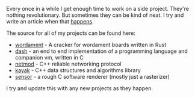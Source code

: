 Every once in a while I get enough time to work on a side project. They're nothing revolutionary. But sometimes they can be kind of neat. I try and write an article when that [happens](../tags/project).

The source for all of my projects can be found here:

* [wordament](https://github.com/rlhunt/wordament) - A cracker for wordament boards written in Rust
* [dash](https://github.com/rlhunt/dash) - an end to end implementation of a programming language and companion vm, written in C
* [netmod](https://github.com/rlhunt/netmod) - C++ reliable networking protocol
* [kayak](https://github.com/rlhunt/kayak) - C++ data structures and algorithms library
* [sensor](https://github.com/rlhunt/sensor) - a rough C software renderer (mostly just a rasterizer)

I try and update this with any new projects as they happen.
